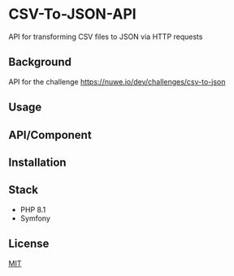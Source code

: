# CSV-To-JSON-API

API for transforming CSV files to JSON via HTTP requests

## Background

API for the challenge https://nuwe.io/dev/challenges/csv-to-json

## Usage


## API/Component


## Installation


## Stack

- PHP 8.1
- Symfony

## License 

[MIT](https://opensource.org/licenses/MIT)
